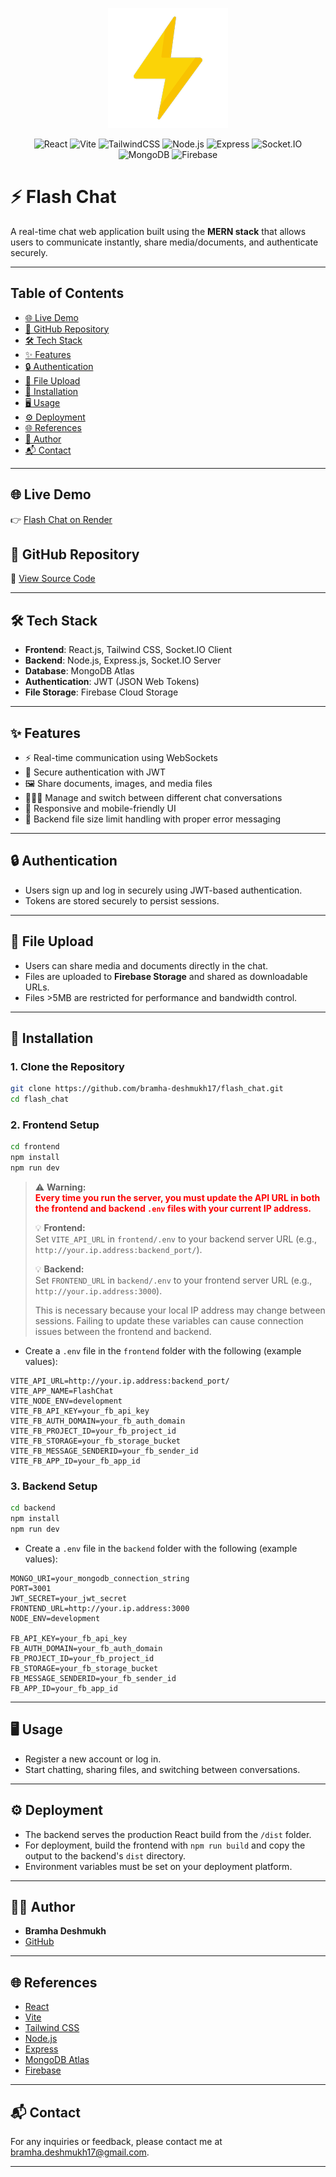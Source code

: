 <p align="center">
  <img src="./frontend/public/logo.png" alt="Flash Chat Logo" />
</p>
<p align="center">
  <img src="https://img.shields.io/badge/React-20232A?style=for-the-badge&logo=react&logoColor=61DAFB" alt="React" />
  <img src="https://img.shields.io/badge/Vite-646CFF?style=for-the-badge&logo=vite&logoColor=FFD62E" alt="Vite" />
  <img src="https://img.shields.io/badge/TailwindCSS-06B6D4?style=for-the-badge&logo=tailwindcss&logoColor=white" alt="TailwindCSS" />
  <img src="https://img.shields.io/badge/Node.js-339933?style=for-the-badge&logo=nodedotjs&logoColor=white" alt="Node.js" />
  <img src="https://img.shields.io/badge/Express-000000?style=for-the-badge&logo=express&logoColor=white" alt="Express" />
  <img src="https://img.shields.io/badge/Socket.IO-010101?style=for-the-badge&logo=socket.io&logoColor=white" alt="Socket.IO" />
  <img src="https://img.shields.io/badge/MongoDB-47A248?style=for-the-badge&logo=mongodb&logoColor=white" alt="MongoDB" />
  <img src="https://img.shields.io/badge/Firebase-FFCA28?style=for-the-badge&logo=firebase&logoColor=black" alt="Firebase" />
</p>

# ⚡ Flash Chat

A real-time chat web application built using the **MERN stack** that allows users to communicate instantly, share media/documents, and authenticate securely.

---


## Table of Contents

- [🌐 Live Demo](#live-demo)
- [📂 GitHub Repository](#github-repository)
- [🛠️ Tech Stack](#tech-stack)
- [✨ Features](#features)
- [🔒 Authentication](#authentication)
- [📁 File Upload](#file-upload)
- [🧪 Installation](#installation)
- [🖥️ Usage](#usage)
- [⚙️ Deployment](#deployment)
- [🌐 References](#references)
- [🧑 Author](#author)
- [📬 Contact](#contact)

---

## <a id="live-demo"></a>🌐 Live Demo

👉 [Flash Chat on Render](https://flash-chat-9dt7.onrender.com)

## <a id="github-repository"></a>📂 GitHub Repository

🔗 [View Source Code](https://github.com/bramha-deshmukh17/flash_chat)

---

## <a id="tech-stack"></a>🛠️ Tech Stack

- **Frontend**: React.js, Tailwind CSS, Socket.IO Client  
- **Backend**: Node.js, Express.js, Socket.IO Server  
- **Database**: MongoDB Atlas  
- **Authentication**: JWT (JSON Web Tokens)  
- **File Storage**: Firebase Cloud Storage

---

## <a id="features"></a>✨ Features

- ⚡ Real-time communication using WebSockets
- 🔐 Secure authentication with JWT
- 🖼️ Share documents, images, and media files
- 🧑‍🤝‍🧑 Manage and switch between different chat conversations
- 📲 Responsive and mobile-friendly UI
- 🧾 Backend file size limit handling with proper error messaging

---

## <a id="authentication"></a>🔒 Authentication

- Users sign up and log in securely using JWT-based authentication.
- Tokens are stored securely to persist sessions.

---

## <a id="file-upload"></a>📁 File Upload

- Users can share media and documents directly in the chat.
- Files are uploaded to **Firebase Storage** and shared as downloadable URLs.
- Files >5MB are restricted for performance and bandwidth control.

---

## <a id="installation"></a>🧪 Installation

### 1. **Clone the Repository**

```bash
git clone https://github.com/bramha-deshmukh17/flash_chat.git
cd flash_chat
```

### 2. **Frontend Setup**

```bash
cd frontend
npm install
npm run dev
```

> ⚠️ **Warning:**  
> <span style="color:red; font-weight:bold;">Every time you run the server, you must update the API URL in both the frontend and backend `.env` files with your current IP address.</span>  
>  
> 💡 **Frontend:**  
> Set `VITE_API_URL` in `frontend/.env` to your backend server URL (e.g., `http://your.ip.address:backend_port/`).  
>  
> 💡 **Backend:**  
> Set `FRONTEND_URL` in `backend/.env` to your frontend server URL (e.g., `http://your.ip.address:3000`).  
>  
> This is necessary because your local IP address may change between sessions. Failing to update these variables can cause connection issues between the frontend and backend.

- Create a `.env` file in the `frontend` folder with the following (example values):

```env
VITE_API_URL=http://your.ip.address:backend_port/
VITE_APP_NAME=FlashChat
VITE_NODE_ENV=development
VITE_FB_API_KEY=your_fb_api_key
VITE_FB_AUTH_DOMAIN=your_fb_auth_domain
VITE_FB_PROJECT_ID=your_fb_project_id
VITE_FB_STORAGE=your_fb_storage_bucket
VITE_FB_MESSAGE_SENDERID=your_fb_sender_id
VITE_FB_APP_ID=your_fb_app_id
```

### 3. **Backend Setup**

```bash
cd backend
npm install
npm run dev
```

- Create a `.env` file in the `backend` folder with the following (example values):

```env
MONGO_URI=your_mongodb_connection_string
PORT=3001
JWT_SECRET=your_jwt_secret
FRONTEND_URL=http://your.ip.address:3000
NODE_ENV=development

FB_API_KEY=your_fb_api_key
FB_AUTH_DOMAIN=your_fb_auth_domain
FB_PROJECT_ID=your_fb_project_id
FB_STORAGE=your_fb_storage_bucket
FB_MESSAGE_SENDERID=your_fb_sender_id
FB_APP_ID=your_fb_app_id
```

---

## <a id="usage"></a>🖥️ Usage

- Register a new account or log in.
- Start chatting, sharing files, and switching between conversations.

---

## <a id="deployment"></a>⚙️ Deployment

- The backend serves the production React build from the `/dist` folder.
- For deployment, build the frontend with `npm run build` and copy the output to the backend's `dist` directory.
- Environment variables must be set on your deployment platform.

---

## <a id="author"></a>🧑‍💻 Author

- **Bramha Deshmukh**
- [GitHub](https://github.com/bramha-deshmukh17)

---

## <a id="references"></a>🌐 References

- [React](https://react.dev/)
- [Vite](https://vitejs.dev/)
- [Tailwind CSS](https://tailwindcss.com/)
- [Node.js](https://nodejs.org/)
- [Express](https://expressjs.com/)
- [MongoDB Atlas](https://www.mongodb.com/cloud/atlas)
- [Firebase](https://firebase.google.com/)

---

## <a id="contact"></a>📬 Contact

For any inquiries or feedback, please contact me at [bramha.deshmukh17@gmail.com](mailto:bramha.deshmukh17@gmail.com).

---
